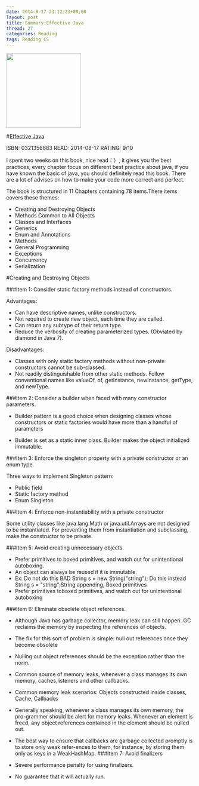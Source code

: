 ```yaml
---
date: 2014-8-17 23:12:23+00:00
layout: post
title: Summary:Effective Java
thread: 27
categories: Reading
tags: Reading CS
---
```


<img src="http://ecx.images-amazon.com/images/I/51Om5Z2IiML._BO2,204,203,200_PIsitb-sticker-arrow-click,TopRight,35,-76_AA300_SH20_OU01_.jpg" width="200" />

#[Effective Java](http://www.amazon.com/Effective-Java-Edition-Joshua-Bloch/dp/0321356683/ref=sr_1_1?ie=UTF8&qid=1395706824&sr=8-1&keywords=effective+java)


ISBN: 0321356683 READ: 2014-08-17 RATING: 9/10


I spent two weeks on this book, nice read：）, it gives you the best practices, every chapter focus on
different best practice about java, if you have known the basic of java, you should definitely read this book. There are
a lot of advises on how to make your code more correct and perfect.

The book is structured in 11 Chapters containing 78 items.There items covers these themes:

- Creating and Destroying Objects
- Methods Common to All Objects
- Classes and Interfaces
- Generics
- Enum and Annotations
- Methods
- General Programming
- Exceptions
- Concurrency
- Serialization


#Creating and Destroying Objects

###Item 1:  Consider static factory methods instead of constructors.

Advantages:

- Can have descriptive names, unlike constructors.
- Not required to create new object, each time they are called.
- Can return any subtype of their return type.
- Reduce the verbosity of creating parameterized types. (Obviated by diamond in Java 7).

Disadvantages:

- Classes with only static factory methods without non-private constructors cannot be sub-classed.
- Not readily distinguishable from other static methods.  Follow conventional names like valueOf, of, getInstance, newInstance, getType, and newType.

###Item 2:  Consider a builder when faced with many constructor parameters.

- Builder pattern is a good choice when designing classes whose constructors or static factories would have more than a handful of parameters

- Builder is set as a static inner class. Builder makes the object initialized immutable.


###Item 3:  Enforce the singleton property with a private constructor or an enum type.

Three ways to implement Singleton pattern:

- Public field
- Static factory method
- Enum Singleton

###Item 4:  Enforce non-instantiability with a private constructor

Some utility classes like java.lang.Math or java.util.Arrays are not designed to be instantiated. For preventing them from instantiation and subclassing, make the constructor to be private.

###Item 5:  Avoid creating unnecessary objects.

- Prefer primitives to boxed primitives, and watch out for unintentional autoboxing.
- An object can always be reused if it is immutable.
- Ex: Do not do this BAD String s = new String("string"); Do
this instead String s = "string";String appending, Boxed primitives
- Prefer primitives toboxed primitives, and watch out for unintentional autoboxing

###Item 6:  Eliminate obsolete object references.

- Although Java has garbage collector, memory leak can still happen. GC reclaims the memory by inspecting the references of objects.
- The fix for this sort of problem is simple: null out references once they become obsolete
- Nulling out object references should be the exception rather than the norm.
- Common source of memory leaks, whenever a class manages its
own memory, caches,listeners and other callbacks.
- Common memory leak scenarios: Objects constructed inside classes, Cache, Callbacks
- Generally speaking, whenever a class manages its own memory, the pro-grammer should be alert for memory leaks. Whenever an element is freed, any object references contained in the element should be nulled out.
- The best way to ensure that callbacks are garbage collected promptly is to store only weak refer-ences to them, for instance, by storing them only as keys in a WeakHashMap.
###Item 7:  Avoid finalizers

- Severe performance penalty for using finalizers.
- No guarantee that it will actually run.

<!--

#Methods Common to All Objects
--------------

###Item 8:  Obey the general contract when overriding equals.

Conditions do not need overriding equals():

- Instances are distinguished by reference.
- Equals() defined in superclass works.
- You do not care the equals() function.


Contract when overriding equals():

- Use the == operator to check if the argument is a reference to this object.
Use the instanceof operator to check if the argument has the correct type.
- Reflexivee (x.equals(x) ==true), Symmetric (x.equals(y)==y.equals(x)), Transitivee (x==y,y==z then
x==z), Consistent(x !=null x.equals(null)==false).
- Notice the @Override annotation.

###Item 9:  Always override hashCode when you override equals.

- Whenever invoked in the same run, must return the same integer
provided no information used in equals is modified

###Item 10:  Always override toString.

- Return all of the interesting information contained in the object.

###Item 11:  Override clone judiciously.

###Item 12:  Consider implementing Comparable.

- If you override the clone() method in a nonfinal class, you should return an object obtained by invoking super.clone()
- Never make the client do anything the library can do for the client.


#Classes and Interfaces
--------------

###Item 13:  Minimize the accessibility of classes and interfaces.

- Make each class or member as inaccessible as possible.
- Don't provide any methods that modify the objects state.
- Make all fields final.
- Make all fields private.
- Top level Classes and interfaces have only two possible levels
package-private and public
- Members can be private,package-private (default) ,protected,public


###Item 14:  In public classes, use accessor methods not public fields.

- Exception to this rule is, if a class is package private or is a private
nested class, you could expose its data fields

###Item 15:  Minimize mutability.

- Do not have a public static final array of things (cause it is not immutable).In general make sure public static final fields are immutable
- Immutable objects are inherently thread-safe; they require no synchronization
- Classes should be immutable unless there is a very good reason to make them mutable
- If a class cannot be made immutable, limit its mutability as much as possible
- Make every field final unless there is a compelling reason to make it nonfinal


###Item 16:  Favor composition over inheritance.

- Inheritance violates encapsulation, subclass depend on internals of
super class.Use composition and forwarding instead
- Inheritance is appropriate only in circumstances where the subclass really is a subtype of the superclass.

###Item 17: Design and document for inheritance or else prohibit it

- You must test your class by writing subclasses before you release it,
this will make it obvious what methods need to be private and
protected.
- The only way to test a class designed for inheritance is to write at least three subclasses and test.
- Constructors (as well as clone and readObject) methods must not invoke overridable methods.
- Prohibit subclassing in classes that are not designed and documented to be safely subclassed by “final” or making the constructor “private”.

###Item 18: Prefer interfaces to abstract classes

- Interfaces are usually the best way to implement a type.

*Advantages:

- Existing classes can easily be retrofitted to implement a new interface.
- Interfaces are ideal for defining mixins.  Mixin is a type that a class can implement in addition to its primary type to show that it can provide additional behaviour.
- Interfaces allow the construction of non-hierarchial type frameworks.  If you use abstract classes, you risk a combinatorial explosion of classes to take care of each choice.
- Interfaces enable safe, powerful functionality enhancements via the wrapper class idiom.

- Abstract classes have one advantage over interfaces in that they are easier to evolve.  In general, once an interface is published, it is not possible to change it any more.

###Item 19: Use interfaces only to define types

###Item 20: Prefer class hierarchies to tagged classes

- Tagged classes are cluttered with tag fields, and switch statements, messing the encapsulation and  being prone to run-time errors.
- Tagged classes are verbose, error-prone, and inefficient.
- Tagged class should be abandoned and replaced by abstract classes.

###Item 21: Use function objects to represent strategies

###Item 22: Favor static member classes over nonstatic

- Four kinds of nested classes: static member classes, nonstatic member classes, anonymous classes, and local classe.
- A nested class should only exist to serve its enclosing class.


#Generics
--------------

###Item 23: Don’t use raw types in new code

###Item 24: Eliminate unchecked warnings

* Eliminate every unchecked exception that you can and only after
you prove that the code that provoked warning is type-safe
suppress the warning with a @SuppressWarnings("unchecked")
annotation.

* Always use the @SuppressWarnings annotation on the smallest scope possible.

* Every time you use an @SuppressWarnings("unchecked") - annotation, add a comment saying why its safe to do so.


###Item 25: Prefer lists to arrays

* Arrays are covariant and reifiable. Generics are invariant and erased in run-time.

* Arrays enforce their type at runtime, generics enforce their type only at compile time.

* Generics enforce their type constraints only at compile time and discard (or erase) their element type information at runtime.

* Arrays and generics don't mix well since they have very different type rules.


###Item 26: Favor generic types

###Item 27: Favor generic methods

###Item 28: Use bounded wildcards to increase API flexibility

#Enums and Annotations
--------------

###Item 30: Use enums instead of int constants.

###Item 31:  Use instance fields instead of ordinals.

###Item 32:  Use EnumSet instead of bit fields.

###Item 33:  Use EnumMap instead of ordinal indexing.

###Item 34:  Emulate extensible enums with interfaces.

###Item 35:  Prefer annotations to naming patterns.

###Item 36: Consistently use the override annotation.

###Item 37:  Use marker interfaces to define types.

#Methods
--------------

###Item 38: Check parameters for validity.

###Item 39: Make defensive copies when needed.

###Item 40: Design method signatures carefully.

###Item 41:  Use overloading judiciously.

###Item 42:  Use varargs judiciously.

###Item 43: Return empty arrays or collections, not nulls.

###Item 44: Write doc comments for all exposed API elements.

* Use @param, @return and @throws tags.  You can use HTML tags in your comment.

* Use @code instead of <code> because it eliminates the need to escape HTML metacharacters.

* The first sentence of each doc comment becomes the summary description of the element. No two members or constructors should have the same summary description.

* When documenting a generic type or method, be sure to document all type parameters.

* When documenting an enum type, be sure to document the constants as well as the type and all public methods.

* When documenting an annotation type, be sure to document any members as well as the type itself.

#General Programming
--------------

###Item 45: Minimize the scope of local variables

* The most powerful technique for minimizing the scope of a local variable is to declare it where it is first used.

* Prefer for loop to whie loops.

* Keep methods small and focused.


###Item 46: Prefer for-each loops to traditional for loops


###Item 47: Know and use the libraries

###Item 48: Avoid float and double if exact answers are required

* Use BigDecimal, it gives you full control over rounding.


###Item 49: Prefer primitive types to boxed primitives

* Applying the == operator to boxed primitives is almost always wrong.

* There are three differences between the primitives and the boxed primitives.

> 1).Primitives only have their values, boxed primitives have their identities distinct from values.

> 2).Boxed primitive have only non-functional value - null.

> 3).Primitives are generally time and space efficient as compared to boxed primitives.


###Item 50: Avoid strings where other types are more appropriate

* Using string concatenation operator repeatedly to concatenate n
strings requires time quadratic in n use StringBuilder instead.

* Strings are more cumbersome, less flexible, slower and error-prone than other types, if they are used inappropriately.  Do not use strings in place of primitive types, enums and aggregate types.

###Item 51: Beware the performance of string concatenation

###Item 52: Refer to objects by their interfaces

* If appropriate interface types exist, then parameters, return values, variables, and fields should all be declared using interface types.

* It is entirely appropriate to refer to an object by a class rather than aninterface if no appropriate interface exists.

###Item 53: Prefer interfaces to reflection

###Item 54: Use native methods judiciously

* Objects should not be accessed reflectively in normal applications at runtime. Reflection uses verbose code and does not perform well.

* It is rarely advisable to use native methods for improved performance.


###Item 55: Optimize judiciously

* Strive to write good programs rather than fast ones.

* Strive to avoid design decisions that would limit performance

* It is a very bad idea to warp an API to achieve good performance.



###Item 56: Adhere to generally accepted naming conventions

See [Java Language Specification,Chapter 6. Names](http://docs.oracle.com/javase/specs/jls/se8/html/jls-6.html#jls-6.7)

#Exceptions
--------------

###Item 57:  Use exceptions only for exceptional conditions.

###Item 58: Use checked exceptions for recoverable conditions and runtime exceptions for programming errors.

###Item 59: Avoid unnecessary use of checked exceptions.

###Item 60: Favor the use of standard exceptions.

* Use IllegalArgumentException when you are passed an argument whose value is inappropriate.  

* Use IllegalStateException when you the caller attempted to use an object before it was properly initialized.

* Use a NullPointerException when a caller passes null for a parameter for which null values are prohibited.  

* Use IndexOutOfBoundsException on receiving an out-of-range value for a parameter representing an index into a sequence.

* Use ConcurrentModificationException if an object designed for use b a single thread (or with external synchronization) is being concurrently modified.  

* Use UnSupportedOperationException if an object does not support an attempted operation.

###Item 61 Throw exceptions appropriate to the abstraction.

###tem 62  Document all exceptions thrown by each method.

###Item 63 Include failure-capture information in detail messages.

###Item 64  Strive for failure atomicity.

###Item 65  Don't ignore exceptions.


#Concurrency
--------------

###Item 66:  Synchronize access to shared mutable data.

###Item 67:  Avoid excessive synchronization.

###Item 68:  Prefer executors and tasks to threads.

###Item 69:  Prefer concurrency utilities to wait and notify.

###Item 70:  Document thread safety.

###Item 71:  Use lazy initialization judiciously.

###Item 72:  Don't depend on the thread scheduler.

###Item 73:  Avoid thread groups.

#Serialization
--------------

###Item 74:  Implement Serializable judiciously.

###Item 75:  Consider using a custom serialized form.

###Item 76:  Write readObject methods defensively.

###Item 77:  For instance control, prefer enum types to readResolve.

###Item 78:  Consider serialization proxies instead of serialized instances.
-->
